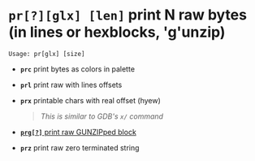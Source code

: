 <!-- TITLE: pr -->

#  **`pr[?][glx] [len]`** print N raw bytes (in lines or hexblocks, 'g'unzip)


```text
Usage: pr[glx] [size]
```


- **`prc`** print bytes as colors in palette
- **`prl`** print raw with lines offsets
- **`prx`** printable chars with real offset (hyew)
  > _This is similar to GDB's `x/` command_

- [ **`prg[?]`** print raw GUNZIPped block](/options/p/pr-glx/prg-print)

- **`prz`** print raw zero terminated string

<p hidden>prc prl prx prg prz</p>